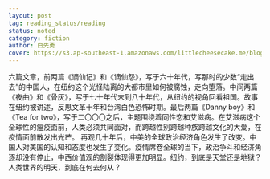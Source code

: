```yaml
---
layout: post
tag: reading_status/reading
status: noted
category: fiction
author: 白先勇
cover: https://s3.ap-southeast-1.amazonaws.com/littlecheesecake.me/blog-post/books/纽约客.jpg
---
```


六篇文章，前两篇《谪仙记》和《谪仙怨》，写于六十年代，写那时的少数“走出去”的中国人，在纽约这个光怪陆离的大都市里如何被腐蚀，走向堕落。中间两篇《夜曲》和《骨灰》，写于七十年代末到八十年代，从纽约的视角回看祖国。故事在纽约被讲述，反思文革十年和台湾白色恐怖时期。最后两篇《Danny boy》和《Tea for two》，写于二〇〇〇之后，主题围绕着同性恋和艾滋病。在艾滋病这个全球性的瘟疫面前，人类必须共同面对，而跨越性别跨越种族跨越文化的大爱，在疫情面前散发出光芒。 再观几十年后，中美的全球政治经济角色发生了改变。中国人对美国的认知和态度也发生了变化。疫情席卷全球的当下，政治争斗和经济角逐却没有停止，中西价值观的割裂体现得更加明显。纽约，到底是天堂还是地狱？人类世界的明天，到底在何去何从？
